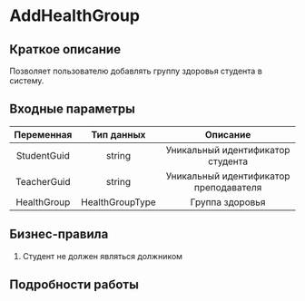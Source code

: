 # AddHealthGroup

## Краткое описание
Позволяет пользователю добавлять группу здоровья студента в систему.

## Входные параметры
Переменная | Тип данных | Описание
:---------:|:----------:|:--------:
StudentGuid|string      |Уникальный идентификатор студента
TeacherGuid|string      |Уникальный идентификатор преподавателя
HealthGroup|HealthGroupType|Группа здоровья

## Бизнес-правила
1. Студент не должен являться должником
## Подробности работы